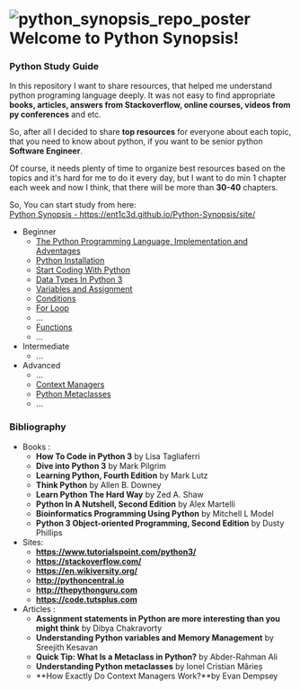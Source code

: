 ![python_synopsis_repo_poster](https://user-images.githubusercontent.com/2203893/29452419-61dfbeb2-8417-11e7-809b-3c66317fa3c7.jpg)
Welcome to Python Synopsis!
===================


### Python Study Guide 


In this repository I want to share resources, that helped me understand python programing language deeply. 
It was not easy to find appropriate **books, articles, answers from Stackoverflow, online courses, videos from py conferences** and etc.   

So, after all I decided to share **top resources** for everyone about each topic, that you need to know about python, if you want to be senior python **Software Engineer**.   

Of course, it needs plenty of time to organize best resources based on the topics and it's hard for me to do it every day,  but I want to do min 1 chapter each week and now I think, that there will be more than **30-40** chapters.

So, You can start study from here:  
<i class="fa-file"></i>  [Python Synopsis - https://ent1c3d.github.io/Python-Synopsis/site/ ](https://ent1c3d.github.io/Python-Synopsis/site/)

- Beginner
    - [The Python Programming Language, Implementation and Adventages](https://ent1c3d.github.io/Python-Synopsis/site/beginner/Python_Programming_Lanuage)
    - [Python Installation](https://ent1c3d.github.io/Python-Synopsis/site/beginner/Python_Installation)
    - [Start Coding With Python](https://ent1c3d.github.io/Python-Synopsis/site/beginner/Start_Coding_With_Python)
    - [Data Types In Python 3](https://ent1c3d.github.io/Python-Synopsis/site/beginner/Data_Types_In_Python_3)
    - [Variables and Assignment](https://ent1c3d.github.io/Python-Synopsis/site/beginner/Variables_And_Assignment)
    - [Conditions](https://ent1c3d.github.io/Python-Synopsis/site/beginner/Conditions)
    - [For Loop](https://ent1c3d.github.io/Python-Synopsis/site/beginner/For_Loop)
    - ...
    - [Functions](https://ent1c3d.github.io/Python-Synopsis/site/beginner/Functions)
    - ...
- Intermediate
    - ... 
- Advanced
    - ...
    - [Context Managers](https://ent1c3d.github.io/Python-Synopsis/site/advanced/Context_Managers)
    - [Python Metaclasses](https://ent1c3d.github.io/Python-Synopsis/site/advanced/Python_Metaclasses)
    - ...  


### Bibliography    
- Books :
    - **How To Code in Python 3** by Lisa Tagliaferri
    - **Dive into Python 3** by Mark Pilgrim
    - **Learning Python, Fourth Edition** by Mark Lutz  
    - **Think Python** by Allen B. Downey  
    - **Learn Python The  Hard Way** by Zed A. Shaw    
    - **Python In A Nutshell, Second Edition** by Alex Martelli
    - **Bioinformatics Programming Using Python** by Mitchell L Model
    - **Python 3 Object-oriented Programming, Second Edition** by Dusty Phillips
- Sites:    
    - **https://www.tutorialspoint.com/python3/**
    - **https://stackoverflow.com/**
    - **https://en.wikiversity.org/**
    - **http://pythoncentral.io**
    - **http://thepythonguru.com**
    - **https://code.tutsplus.com**
- Articles :
    - **Assignment statements in Python are more interesting than you might think** by Dibya Chakravorty
    - **Understanding Python variables and Memory Management** by Sreejith Kesavan
    - **Quick Tip: What Is a Metaclass in Python?** by Abder-Rahman Ali
    - **Understanding Python metaclasses** by Ionel Cristian Mărieș
    - **How Exactly Do Context Managers Work?**by Evan Dempsey